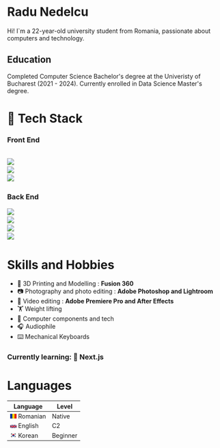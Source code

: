 # Radu Nedelcu

<p>Hi! I`m a 22-year-old university student from Romania, passionate about computers and technology.</p>

## Education

Completed Computer Science Bachelor's degree at the Univeristy of Bucharest (2021 - 2024).
Currently enrolled in Data Science Master's degree.


# :open_file_folder: Tech Stack

### Front End

<code> <img src="https://img.shields.io/badge/HTML5-E34F26?style=for-the-badge&logo=html5&logoColor=white"> <img  src="https://img.shields.io/badge/CSS3-1572B6?style=for-the-badge&logo=css3&logoColor=white"> <img  src="https://img.shields.io/badge/JavaScript-F7DF1E?style=for-the-badge&logo=javascript&logoColor=black"> </code>

### Back End
 <code><img src="https://img.shields.io/badge/Python-ffd340?style=for-the-badge&logo=python&logoColor=blue"> <img src="https://img.shields.io/badge/C++-ffffff?style=for-the-badge&logo=c%2B%2B&logoColor=blue"> <img src="https://img.shields.io/badge/Java-ED8B00?style=for-the-badge"> <img src="https://img.shields.io/badge/OracleSQL-F80000?style=for-the-badge&logo=oracle&logoColor=black"></code>


# Skills and Hobbies

- :triangular_ruler: 3D Printing and Modelling : <b> Fusion 360 </b>
- :camera: Photography and photo editing : <b>Adobe Photoshop and Lightroom</b>
- :movie_camera: Video editing : <b>Adobe Premiere Pro and After Effects</b>
- :weight_lifting: Weight lifting
- :battery: Computer components and tech
- :headphones: Audiophile 
- :keyboard: Mechanical Keyboards 

### Currently learning: :green_book: Next.js

# Languages

| Language  | Level |
| --- | --- |
| <img src="./img/ro.svg" width="15" > Romanian | Native |
| <img src="./img/gb.svg" width="15" > English | C2 |
| <img src="./img/kr.svg" width="15" > Korean | Beginner |

